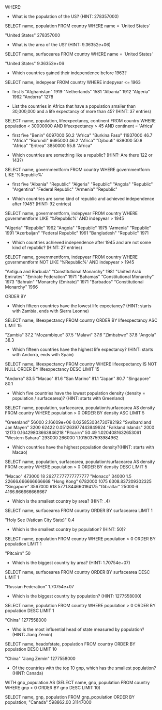 WHERE:
* What is the population of the US? (HINT: 278357000)

SELECT name, population
FROM country 
WHERE name = 'United States'

"United States"	278357000

* What is the area of the US? (HINT: 9.36352e+06)

SELECT name, surfacearea
FROM country 
WHERE name = 'United States'

"United States"	9.36352e+06

* Which countries gained their independence before 1963?

SELECT name, indepyear
FROM country 
WHERE indepyear <= 1963

* first 5
"Afghanistan"	1919
"Netherlands"	1581
"Albania"	1912
"Algeria"	1962
"Andorra"	1278

* List the countries in Africa that have a population smaller than 30,000,000 and a life expectancy of more than 45? (HINT: 37 entries)

SELECT name, population, lifeexpectancy, continent
FROM country 
WHERE population < 30000000 AND lifeexpectancy > 45 AND continent = 'Africa'

* first five
"Benin"	6097000	50.2	"Africa"
"Burkina Faso"	11937000	46.7	"Africa"
"Burundi"	6695000	46.2	"Africa"
"Djibouti"	638000	50.8	"Africa"
"Eritrea"	3850000	55.8	"Africa"

* Which countries are something like a republic? (HINT: Are there 122 or 143?)

SELECT name, governmentform
FROM country 
WHERE governmentform LIKE '%Republic%'

* first five
"Albania"	"Republic"
"Algeria"	"Republic"
"Angola"	"Republic"
"Argentina"	"Federal Republic"
"Armenia"	"Republic"

* Which countries are some kind of republic and achieved independence after 1945? (HINT: 92 entries)

SELECT name, governmentform, indepyear
FROM country 
WHERE governmentform LIKE '%Republic%' AND indepyear > 1945 

"Algeria"	"Republic"	1962
"Angola"	"Republic"	1975
"Armenia"	"Republic"	1991
"Azerbaijan"	"Federal Republic"	1991
"Bangladesh"	"Republic"	1971

* Which countries achieved independence after 1945 and are not some kind of republic? (HINT: 27 entries)

SELECT name, governmentform, indepyear
FROM country 
WHERE governmentform NOT LIKE '%Republic%' AND indepyear > 1945

"Antigua and Barbuda"	"Constitutional Monarchy"	1981
"United Arab Emirates"	"Emirate Federation"	1971
"Bahamas"	"Constitutional Monarchy"	1973
"Bahrain"	"Monarchy (Emirate)"	1971
"Barbados"	"Constitutional Monarchy"	1966

ORDER BY
* Which fifteen countries have the lowest life expectancy? (HINT: starts with Zambia, ends with Sierra Leonne)

SELECT name, lifeexpectancy
FROM country 
ORDER BY lifeexpectancy ASC
LIMIT 15

"Zambia"	37.2
"Mozambique"	37.5
"Malawi"	37.6
"Zimbabwe"	37.8
"Angola"	38.3

* Which fifteen countries have the highest life expectancy? (HINT: starts with Andorra, ends with Spain)

SELECT name, lifeexpectancy
FROM country 
WHERE lifeexpectancy IS NOT NULL
ORDER BY lifeexpectancy DESC
LIMIT 15

"Andorra"	83.5
"Macao"	81.6
"San Marino"	81.1
"Japan"	80.7
"Singapore"	80.1

* Which five countries have the lowest population density (density = population / surfacearea)? (HINT: starts with Greenland)

SELECT name, population, surfacearea, population/surfacearea AS density
FROM country 
WHERE population > 0
ORDER BY density ASC
LIMIT 5

"Greenland"	56000	2.16609e+06	0.025853034730782192
"Svalbard and Jan Mayen"	3200	62422	0.051263977443849924
"Falkland Islands"	2000	12173	0.16429803663846218
"Pitcairn"	50	49	1.0204081632653061
"Western Sahara"	293000	266000	1.1015037593984962

* Which countries have the highest population density?(HINT: starts with Macao)

SELECT name, population, surfacearea, population/surfacearea AS density
FROM country 
WHERE population > 0
ORDER BY density DESC
LIMIT 5

"Macao"	473000	18	26277.777777777777
"Monaco"	34000	1.5	22666.666666666668
"Hong Kong"	6782000	1075	6308.837209302325
"Singapore"	3567000	618	5771.844660194175
"Gibraltar"	25000	6	4166.666666666667

* Which is the smallest country by area? (HINT: .4)

SELECT name, surfacearea
FROM country 
ORDER BY surfacearea
LIMIT 1

"Holy See (Vatican City State)"	0.4

* Which is the smallest country by population? (HINT: 50)?

SELECT name, population
FROM country 
WHERE population > 0
ORDER BY population
LIMIT 1

"Pitcairn"	50

* Which is the biggest country by area? (HINT: 1.70754e+07)

SELECT name, surfacearea
FROM country 
ORDER BY surfacearea DESC
LIMIT 1

"Russian Federation"	1.70754e+07

* Which is the biggest country by population? (HINT: 1277558000)

SELECT name, population
FROM country 
WHERE population > 0
ORDER BY population DESC
LIMIT 1

"China"	1277558000

* Who is the most influential head of state measured by population? (HINT: Jiang Zemin)

SELECT name, headofstate, population
FROM country 
ORDER BY population DESC
LIMIT 10

"China"	"Jiang Zemin"	1277558000

* Of the countries with the top 10 gnp, which has the smallest population? (HINT: Canada)

WITH gnp_population AS (SELECT name, gnp, population
FROM country 
WHERE gnp > 0
ORDER BY gnp DESC
LIMIT 10)

SELECT name, gnp, population
FROM gnp_population
ORDER BY population;
"Canada"	598862.00	31147000